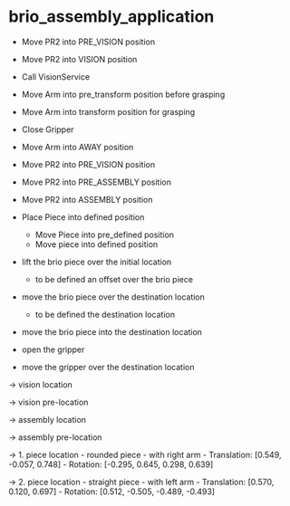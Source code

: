 brio_assembly_application
=========================

- Move PR2 into PRE_VISION position

- Move PR2 into VISION position

- Call VisionService

- Move Arm into pre_transform position before grasping

- Move Arm into transform position for grasping

- Close Gripper

- Move Arm into AWAY position

- Move PR2 into PRE_VISION position

- Move PR2 into PRE_ASSEMBLY position

- Move PR2 into ASSEMBLY position

- Place Piece into defined position
  - Move Piece into pre_defined position
  - Move piece into defined position








- lift the brio piece over the initial location
  - to be defined an offset over the brio piece

- move the brio piece over the destination location
  - to be defined the destination location

- move the brio piece into the destination location

- open the gripper

- move the gripper over the destination location


-> vision location

-> vision pre-location

-> assembly location

-> assembly pre-location


-> 1. piece location - rounded piece - with right arm
      - Translation: [0.549, -0.057, 0.748]
      - Rotation:    [-0.295, 0.645, 0.298, 0.639]

-> 2. piece location - straight piece - with left arm
      - Translation: [0.570, 0.120, 0.697]
      - Rotation:    [0.512, -0.505, -0.489, -0.493]

